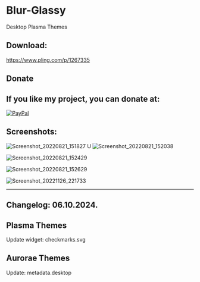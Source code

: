 # Blur-Glassy
Desktop Plasma Themes

Download:
---------

https://www.pling.com/p/1267335


<html>
  <head>
    <meta charset="utf-8" />
  </head>
  <body>
    <h2>Donate</h2>
    <h2>If you like my project, you can donate at:</h2>
    <a href="https://www.paypal.com/paypalme/VesnaLazic">
    <img src="PayPal.png" alt="PayPal" />
    </a>
  </body>
</html>

Screenshots:
------------

![Screenshot_20220821_151827](https://user-images.githubusercontent.com/45247573/211203683-14eb6720-d657-438b-9a85-ba68716f3ae8.jpg)
U
![Screenshot_20220821_152038](https://user-images.githubusercontent.com/45247573/211203688-d9e111f1-ca84-409b-a5e8-9929ab022943.jpg)

![Screenshot_20220821_152429](https://user-images.githubusercontent.com/45247573/211203693-ed8de808-7357-49eb-8f32-4c03f0fae119.jpg)

![Screenshot_20220821_152629](https://user-images.githubusercontent.com/45247573/211203700-57ff1252-017c-4562-a47a-fad413ff029c.jpg)

![Screenshot_20221126_221733](https://user-images.githubusercontent.com/45247573/211203713-d03751e8-6e1f-4167-a6c0-0ad1b52ae213.png)

______________________________________________________________________________________________________________________________________


Changelog: 06.10.2024.
---------------------

Plasma Themes
--------------

Update widget: checkmarks.svg

Aurorae Themes
--------------

Update: metadata.desktop



